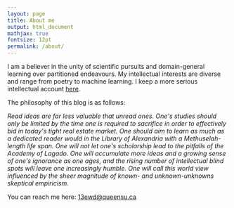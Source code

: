 ```yaml
---
layout: page
title: About me
output: html_document
mathjax: true
fontsize: 12pt
permalink: /about/
---
```


I am a believer in the unity of scientific pursuits and domain-general learning over partitioned endeavours. My intellectual interests are diverse and range from poetry to machine learning. I keep a more serious intellectual account [here](http://erikdrysdale.com).

The philosophy of this blog is as follows:

<i>Read ideas are far less valuable that unread ones. One's studies should only be limited by the time one is required to sacrifice in order to effectively bid in today's tight real estate market. One should aim to learn as much as a dedicated reader would in the Library of Alexandria with a Methuselah-length life span. One will not let one's scholarship lead to the pitfalls of the Academy of Lagado. One will accumulate more ideas and a growing sense of one's ignorance as one ages, and the rising number of intellectual blind spots will leave one increasingly humble. One will call this world view influenced by the sheer magnitude of known- and unknown-unknowns skeptical empiricism.</i>

You can reach me here: [13ewd@queensu.ca](mailto:13ewd@queensu.ca)
